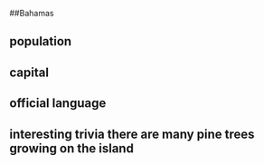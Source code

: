 ##Bahamas
## population


## capital

 
## official language


## interesting trivia there are many pine trees growing on the island



